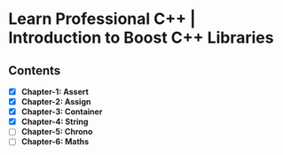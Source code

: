 # Learn Professional C++ | Introduction to Boost C++ Libraries

## Contents
* [x] __Chapter-1: Assert__
* [x] __Chapter-2: Assign__
* [x] __Chapter-3: Container__
* [x] __Chapter-4: String__
* [ ] __Chapter-5: Chrono__
* [ ] __Chapter-6: Maths__
